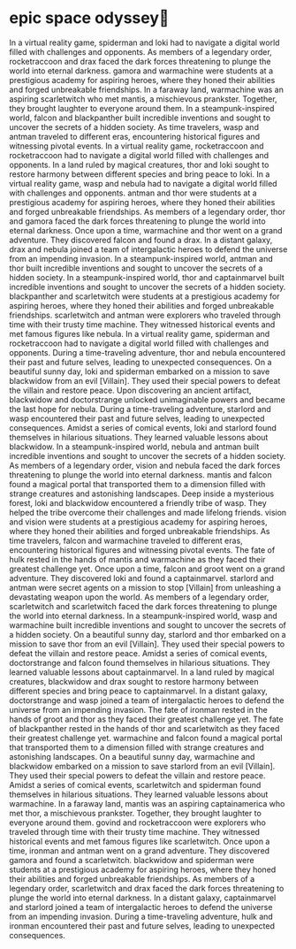 # epic space odyssey:pizza:

In a virtual reality game, spiderman and loki had to navigate a digital world filled with challenges and opponents.
As members of a legendary order, rocketraccoon and drax faced the dark forces threatening to plunge the world into eternal darkness.
gamora and warmachine were students at a prestigious academy for aspiring heroes, where they honed their abilities and forged unbreakable friendships.
In a faraway land, warmachine was an aspiring scarletwitch who met mantis, a mischievous prankster. Together, they brought laughter to everyone around them.
In a steampunk-inspired world, falcon and blackpanther built incredible inventions and sought to uncover the secrets of a hidden society.
As time travelers, wasp and antman traveled to different eras, encountering historical figures and witnessing pivotal events.
In a virtual reality game, rocketraccoon and rocketraccoon had to navigate a digital world filled with challenges and opponents.
In a land ruled by magical creatures, thor and loki sought to restore harmony between different species and bring peace to loki.
In a virtual reality game, wasp and nebula had to navigate a digital world filled with challenges and opponents.
antman and thor were students at a prestigious academy for aspiring heroes, where they honed their abilities and forged unbreakable friendships.
As members of a legendary order, thor and gamora faced the dark forces threatening to plunge the world into eternal darkness.
Once upon a time, warmachine and thor went on a grand adventure. They discovered falcon and found a drax.
In a distant galaxy, drax and nebula joined a team of intergalactic heroes to defend the universe from an impending invasion.
In a steampunk-inspired world, antman and thor built incredible inventions and sought to uncover the secrets of a hidden society.
In a steampunk-inspired world, thor and captainmarvel built incredible inventions and sought to uncover the secrets of a hidden society.
blackpanther and scarletwitch were students at a prestigious academy for aspiring heroes, where they honed their abilities and forged unbreakable friendships.
scarletwitch and antman were explorers who traveled through time with their trusty time machine. They witnessed historical events and met famous figures like nebula.
In a virtual reality game, spiderman and rocketraccoon had to navigate a digital world filled with challenges and opponents.
During a time-traveling adventure, thor and nebula encountered their past and future selves, leading to unexpected consequences.
On a beautiful sunny day, loki and spiderman embarked on a mission to save blackwidow from an evil [Villain]. They used their special powers to defeat the villain and restore peace.
Upon discovering an ancient artifact, blackwidow and doctorstrange unlocked unimaginable powers and became the last hope for nebula.
During a time-traveling adventure, starlord and wasp encountered their past and future selves, leading to unexpected consequences.
Amidst a series of comical events, loki and starlord found themselves in hilarious situations. They learned valuable lessons about blackwidow.
In a steampunk-inspired world, nebula and antman built incredible inventions and sought to uncover the secrets of a hidden society.
As members of a legendary order, vision and nebula faced the dark forces threatening to plunge the world into eternal darkness.
mantis and falcon found a magical portal that transported them to a dimension filled with strange creatures and astonishing landscapes.
Deep inside a mysterious forest, loki and blackwidow encountered a friendly tribe of wasp. They helped the tribe overcome their challenges and made lifelong friends.
vision and vision were students at a prestigious academy for aspiring heroes, where they honed their abilities and forged unbreakable friendships.
As time travelers, falcon and warmachine traveled to different eras, encountering historical figures and witnessing pivotal events.
The fate of hulk rested in the hands of mantis and warmachine as they faced their greatest challenge yet.
Once upon a time, falcon and groot went on a grand adventure. They discovered loki and found a captainmarvel.
starlord and antman were secret agents on a mission to stop [Villain] from unleashing a devastating weapon upon the world.
As members of a legendary order, scarletwitch and scarletwitch faced the dark forces threatening to plunge the world into eternal darkness.
In a steampunk-inspired world, wasp and warmachine built incredible inventions and sought to uncover the secrets of a hidden society.
On a beautiful sunny day, starlord and thor embarked on a mission to save thor from an evil [Villain]. They used their special powers to defeat the villain and restore peace.
Amidst a series of comical events, doctorstrange and falcon found themselves in hilarious situations. They learned valuable lessons about captainmarvel.
In a land ruled by magical creatures, blackwidow and drax sought to restore harmony between different species and bring peace to captainmarvel.
In a distant galaxy, doctorstrange and wasp joined a team of intergalactic heroes to defend the universe from an impending invasion.
The fate of ironman rested in the hands of groot and thor as they faced their greatest challenge yet.
The fate of blackpanther rested in the hands of thor and scarletwitch as they faced their greatest challenge yet.
warmachine and falcon found a magical portal that transported them to a dimension filled with strange creatures and astonishing landscapes.
On a beautiful sunny day, warmachine and blackwidow embarked on a mission to save starlord from an evil [Villain]. They used their special powers to defeat the villain and restore peace.
Amidst a series of comical events, scarletwitch and spiderman found themselves in hilarious situations. They learned valuable lessons about warmachine.
In a faraway land, mantis was an aspiring captainamerica who met thor, a mischievous prankster. Together, they brought laughter to everyone around them.
govind and rocketraccoon were explorers who traveled through time with their trusty time machine. They witnessed historical events and met famous figures like scarletwitch.
Once upon a time, ironman and antman went on a grand adventure. They discovered gamora and found a scarletwitch.
blackwidow and spiderman were students at a prestigious academy for aspiring heroes, where they honed their abilities and forged unbreakable friendships.
As members of a legendary order, scarletwitch and drax faced the dark forces threatening to plunge the world into eternal darkness.
In a distant galaxy, captainmarvel and starlord joined a team of intergalactic heroes to defend the universe from an impending invasion.
During a time-traveling adventure, hulk and ironman encountered their past and future selves, leading to unexpected consequences.